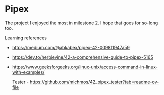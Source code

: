 # Pipex
The project I enjoyed the most in milestone 2. I hope that goes for so-long too.

Learning references
- https://medium.com/@abkabex/pipex-42-009811947a59
- https://dev.to/herbievine/42-a-comprehensive-guide-to-pipex-5165
- https://www.geeksforgeeks.org/linux-unix/access-command-in-linux-with-examples/

  Tester - https://github.com/michmos/42_pipex_tester?tab=readme-ov-file
